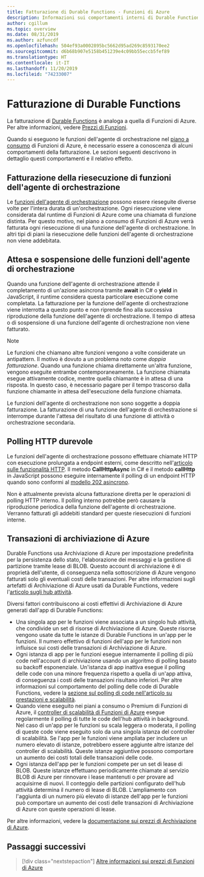 ```yaml
---
title: Fatturazione di Durable Functions - Funzioni di Azure
description: Informazioni sui comportamenti interni di Durable Functions e su come influiscono sulla fatturazione di Funzioni di Azure.
author: cgillum
ms.topic: overview
ms.date: 08/31/2019
ms.author: azfuncdf
ms.openlocfilehash: 504ef93a0002895bc5662d95ad269c8593170ee2
ms.sourcegitcommit: d6b68b907e5158b451239e4c09bb55eccb5fef89
ms.translationtype: HT
ms.contentlocale: it-IT
ms.lasthandoff: 11/20/2019
ms.locfileid: "74233007"
---
```

# <a name="durable-functions-billing"></a>Fatturazione di Durable Functions

La fatturazione di [Durable Functions](durable-functions-overview.md) è analoga a quella di Funzioni di Azure. Per altre informazioni, vedere [Prezzi di Funzioni](https://azure.microsoft.com/pricing/details/functions/).

Quando si eseguono le funzioni dell'agente di orchestrazione nel [piano a consumo](../functions-scale.md#consumption-plan) di Funzioni di Azure, è necessario essere a conoscenza di alcuni comportamenti della fatturazione. Le sezioni seguenti descrivono in dettaglio questi comportamenti e il relativo effetto.

## <a name="orchestrator-function-replay-billing"></a>Fatturazione della riesecuzione di funzioni dell'agente di orchestrazione

Le [funzioni dell'agente di orchestrazione](durable-functions-orchestrations.md) possono essere rieseguite diverse volte per l'intera durata di un'orchestrazione. Ogni riesecuzione viene considerata dal runtime di Funzioni di Azure come una chiamata di funzione distinta. Per questo motivo, nel piano a consumo di Funzioni di Azure verrà fatturata ogni riesecuzione di una funzione dell'agente di orchestrazione. In altri tipi di piani la riesecuzione delle funzioni dell'agente di orchestrazione non viene addebitata.

## <a name="awaiting-and-yielding-in-orchestrator-functions"></a>Attesa e sospensione delle funzioni dell'agente di orchestrazione

Quando una funzione dell'agente di orchestrazione attende il completamento di un'azione asincrona tramite **await** in C# o **yield** in JavaScript, il runtime considera questa particolare esecuzione come completata. La fatturazione per la funzione dell'agente di orchestrazione viene interrotta a questo punto e non riprende fino alla successiva riproduzione della funzione dell'agente di orchestrazione. Il tempo di attesa o di sospensione di una funzione dell'agente di orchestrazione non viene fatturato.

> [!NOTE]
> Le funzioni che chiamano altre funzioni vengono a volte considerate un antipattern. Il motivo è dovuto a un problema noto come _doppia fatturazione_. Quando una funzione chiama direttamente un'altra funzione, vengono eseguite entrambe contemporaneamente. La funzione chiamata esegue attivamente codice, mentre quella chiamante è in attesa di una risposta. In questo caso, è necessario pagare per il tempo trascorso dalla funzione chiamante in attesa dell'esecuzione della funzione chiamata.
>
> Le funzioni dell'agente di orchestrazione non sono soggette a doppia fatturazione. La fatturazione di una funzione dell'agente di orchestrazione si interrompe durante l'attesa del risultato di una funzione di attività o orchestrazione secondaria.

## <a name="durable-http-polling"></a>Polling HTTP durevole

Le funzioni dell'agente di orchestrazione possono effettuare chiamate HTTP con esecuzione prolungata a endpoint esterni, come descritto nell'[articolo sulle funzionalità HTTP](durable-functions-http-features.md). Il metodo **CallHttpAsync** in C# e il metodo **callHttp** in JavaScript possono eseguire internamente il polling di un endpoint HTTP quando sono conformi al [modello 202 asincrono](durable-functions-http-features.md#http-202-handling).

Non è attualmente prevista alcuna fatturazione diretta per le operazioni di polling HTTP interno. Il polling interno potrebbe però causare la riproduzione periodica della funzione dell'agente di orchestrazione. Verranno fatturati gli addebiti standard per queste riesecuzioni di funzioni interne.

## <a name="azure-storage-transactions"></a>Transazioni di archiviazione di Azure

Durable Functions usa Archiviazione di Azure per impostazione predefinita per la persistenza dello stato, l'elaborazione dei messaggi e la gestione di partizione tramite lease di BLOB. Questo account di archiviazione è di proprietà dell'utente, di conseguenza nella sottoscrizione di Azure vengono fatturati solo gli eventuali costi delle transazioni. Per altre informazioni sugli artefatti di Archiviazione di Azure usati da Durable Functions, vedere l'[articolo sugli hub attività](durable-functions-task-hubs.md).

Diversi fattori contribuiscono ai costi effettivi di Archiviazione di Azure generati dall'app di Durable Functions:

* Una singola app per le funzioni viene associata a un singolo hub attività, che condivide un set di risorse di Archiviazione di Azure. Queste risorse vengono usate da tutte le istanze di Durable Functions in un'app per le funzioni. Il numero effettivo di funzioni dell'app per le funzioni non influisce sui costi delle transazioni di Archiviazione di Azure.
* Ogni istanza di app per le funzioni esegue internamente il polling di più code nell'account di archiviazione usando un algoritmo di polling basato su backoff esponenziale. Un'istanza di app inattiva esegue il polling delle code con una minore frequenza rispetto a quella di un'app attiva, di conseguenza i costi delle transazioni risultano inferiori. Per altre informazioni sul comportamento del polling delle code di Durable Functions, vedere la [sezione sul polling di code nell'articolo su prestazioni e scalabilità](durable-functions-perf-and-scale.md#queue-polling).
* Quando viene eseguito nei piani a consumo o Premium di Funzioni di Azure, il [controller di scalabilità di Funzioni di Azure](../functions-scale.md#how-the-consumption-and-premium-plans-work) esegue regolarmente il polling di tutte le code dell'hub attività in background. Nel caso di un'app per le funzioni su scala leggera o moderata, il polling di queste code viene eseguito solo da una singola istanza del controller di scalabilità. Se l'app per le funzioni viene ampliata per includere un numero elevato di istanze, potrebbero essere aggiunte altre istanze del controller di scalabilità. Queste istanze aggiuntive possono comportare un aumento dei costi totali delle transazioni delle code.
* Ogni istanza dell'app per le funzioni compete per un set di lease di BLOB. Queste istanze effettuano periodicamente chiamate al servizio BLOB di Azure per rinnovare i lease mantenuti o per provare ad acquisirne di nuovi. Il conteggio delle partizioni configurato dell'hub attività determina il numero di lease di BLOB. L'ampliamento con l'aggiunta di un numero più elevato di istanze dell'app per le funzioni può comportare un aumento dei costi delle transazioni di Archiviazione di Azure con queste operazioni di lease.

Per altre informazioni, vedere la [documentazione sui prezzi di Archiviazione di Azure](https://azure.microsoft.com/pricing/details/storage/). 

## <a name="next-steps"></a>Passaggi successivi

> [!div class="nextstepaction"]
> [Altre informazioni sui prezzi di Funzioni di Azure](https://azure.microsoft.com/pricing/details/functions/)
